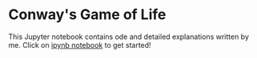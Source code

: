 # Conway's Game of Life
This Jupyter notebook contains  ode and detailed explanations written by me. Click on [ipynb notebook](https://github.com/ChenJiajunPhilip/Conway-s-Game-of-Life-with-Python/blob/main/Conway's_Game_of_Life_with_Python.ipynb) to get started!
